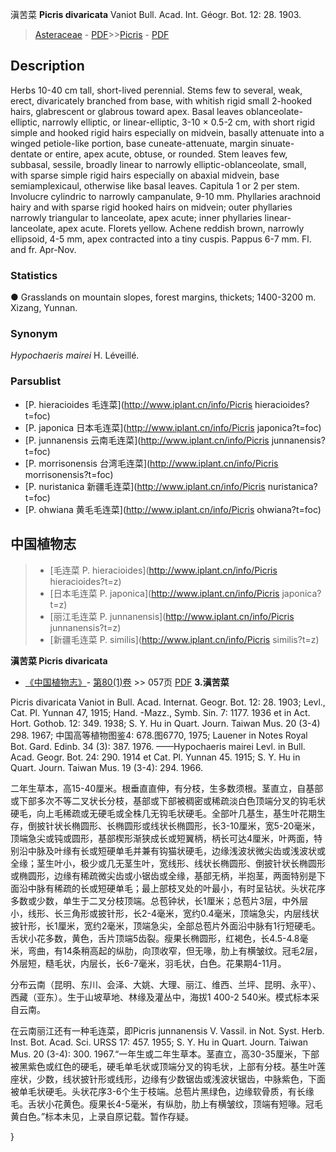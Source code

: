 滇苦菜 **Picris divaricata** Vaniot Bull. Acad. Int. Géogr. Bot. 12: 28. 1903.

> [Asteraceae](http://www.iplant.cn/info/Asteraceae?t=foc) - [PDF](http://www.iplant.cn/foc/pdf/Asteraceae.pdf)>>[Picris](http://www.iplant.cn/info/Picris?t=foc) - [PDF](http://www.iplant.cn/foc/pdf/Picris.pdf)

## Description

Herbs 10-40 cm tall, short-lived perennial. Stems few to several, weak, erect, divaricately branched from base, with whitish rigid small 2-hooked hairs, glabrescent or glabrous toward apex. Basal leaves oblanceolate-elliptic, narrowly elliptic, or linear-elliptic, 3-10 × 0.5-2 cm, with short rigid simple and hooked rigid hairs especially on midvein, basally attenuate into a winged petiole-like portion, base cuneate-attenuate, margin sinuate-dentate or entire, apex acute, obtuse, or rounded. Stem leaves few, subbasal, sessile, broadly linear to narrowly elliptic-oblanceolate, small, with sparse simple rigid hairs especially on abaxial midvein, base semiamplexicaul, otherwise like basal leaves. Capitula 1 or 2 per stem. Involucre cylindric to narrowly campanulate, 9-10 mm. Phyllaries arachnoid hairy and with sparse rigid hooked hairs on midvein; outer phyllaries narrowly triangular to lanceolate, apex acute; inner phyllaries linear-lanceolate, apex acute. Florets yellow. Achene reddish brown, narrowly ellipsoid, 4-5 mm, apex contracted into a tiny cuspis. Pappus 6-7 mm. Fl. and fr. Apr-Nov.

### Statistics
● Grasslands on mountain slopes, forest margins, thickets; 1400-3200 m. Xizang, Yunnan.

### Synonym
*Hypochaeris mairei* H. Léveillé.

### Parsublist

* [P.  hieracioides  毛连菜](http://www.iplant.cn/info/Picris hieracioides?t=foc)
* [P.  japonica  日本毛连菜](http://www.iplant.cn/info/Picris japonica?t=foc)
* [P.  junnanensis  云南毛连菜](http://www.iplant.cn/info/Picris junnanensis?t=foc)
* [P.  morrisonensis  台湾毛连菜](http://www.iplant.cn/info/Picris morrisonensis?t=foc)
* [P.  nuristanica  新疆毛连菜](http://www.iplant.cn/info/Picris nuristanica?t=foc)
* [P.  ohwiana  黄毛毛连菜](http://www.iplant.cn/info/Picris ohwiana?t=foc)


## 中国植物志

> * [毛连菜  P.  hieracioides](http://www.iplant.cn/info/Picris hieracioides?t=z)
> * [日本毛连菜  P.  japonica](http://www.iplant.cn/info/Picris japonica?t=z)
> * [丽江毛连菜  P.  junnanensis](http://www.iplant.cn/info/Picris junnanensis?t=z)
> * [新疆毛连菜  P.  similis](http://www.iplant.cn/info/Picris similis?t=z)


**滇苦菜 Picris divaricata**

* [《中国植物志》](http://www.iplant.cn/frps)- [第80(1)卷](http://www.iplant.cn/frps/vol/80(1)) >> 057页 [PDF](http://www.iplant.cn/frps/pdf/80(1)/057.PDF)
**3.滇苦菜**

Picris divaricata Vaniot in Bull. Acad. Internat. Geogr. Bot. 12: 28. 1903; Levl., Cat. Pl. Yunnan 47, 1915; Hand. -Mazz., Symb. Sin. 7: 1177. 1936 et in Act. Hort. Gothob. 12: 349. 1938; S. Y. Hu in Quart. Journ. Taiwan Mus. 20 (3-4) 298. 1967; 中国高等植物图鉴4: 678.图6770, 1975; Lauener in Notes Royal Bot. Gard. Edinb. 34 (3): 387. 1976. ——Hypochaeris mairei Levl. in Bull. Acad. Geogr. Bot. 24: 290. 1914 et Cat. Pl. Yunnan 45. 1915; S. Y. Hu in Quart. Journ. Taiwan Mus. 19 (3-4): 294. 1966.

二年生草本，高15-40厘米。根垂直直伸，有分枝，生多数须根。茎直立，自基部或下部多次不等二叉状长分枝，基部或下部被稠密或稀疏淡白色顶端分叉的钩毛状硬毛，向上毛稀疏或无硬毛或全株几无钩毛状硬毛。全部叶几基生，基生叶花期生存，倒披针状长椭圆形、长椭圆形或线状长椭圆形，长3-10厘米，宽5-20毫米，顶端急尖或钝或圆形，基部楔形渐狭成长或短翼柄，柄长可达4厘米，叶两面，特别沿中脉及叶缘有长或短硬单毛并兼有钩猫状硬毛，边缘浅波状微尖齿或浅波状或全缘；茎生叶小，极少或几无茎生叶，宽线形、线状长椭圆形、倒披针状长椭圆形或椭圆形，边缘有稀疏微尖齿或小锯齿或全缘，基部无柄，半抱茎，两面特别是下面沿中脉有稀疏的长或短硬单毛；最上部枝叉处的叶最小，有时呈钻状。头状花序多数或少数，单生于二叉分枝顶端。总苞钟状，长1厘米；总苞片3层，中外层小，线形、长三角形或披针形，长2-4毫米，宽约0.4毫米，顶端急尖，内层线状披针形，长1厘米，宽约2毫米，顶端急尖，全部总苞片外面沿中脉有1行短硬毛。舌状小花多数，黄色，舌片顶端5齿裂。瘦果长椭圆形，红褐色，长4.5-4.8毫米，弯曲，有14条稍高起的纵肋，向顶收窄，但无喙，肋上有横皱纹。冠毛2层，外层短，糙毛状，内层长，长6-7毫米，羽毛状，白色。花果期4-11月。

分布云南（昆明、东川、会泽、大姚、大理、丽江、维西、兰坪、昆明、永平）、西藏（亚东）。生于山坡草地、林缘及灌丛中，海拔1 400-2 540米。模式标本采自云南。

在云南丽江还有一种毛连菜，即Picris junnanensis V. Vassil. in Not. Syst. Herb. Inst. Bot. Acad. Sci. URSS 17: 457. 1955; S. Y. Hu in Quart. Journ. Taiwan Mus. 20 (3-4): 300. 1967.“一年生或二年生草本。茎直立，高30-35厘米，下部被黑紫色或红色的硬毛，硬毛单毛状或顶端分叉的钩毛状，上部有分枝。基生叶莲座状，少数，线状披针形或线形，边缘有少数锯齿或浅波状锯齿，中脉紫色，下面被单毛状硬毛。头状花序3-6个生于枝端。总苞片黑绿色，边缘软骨质，有长缘毛。舌状小花黄色。瘦果长4-5毫米，有纵肋，肋上有横皱纹，顶端有短喙。冠毛黄白色。”标本未见，上录自原记载。暂作存疑。

}